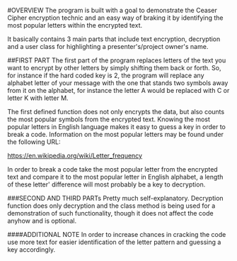 #OVERVIEW
The program is built with a goal to demonstrate the Ceaser Cipher encryption technic and an easy way of braking it by identifying the most popular letters within the encrypted text.


It basically contains 3 main parts that include text encryption, decryption and a user class for highlighting a presenter's/project owner's name.


##FIRST PART
The first part of the program replaces letters of the text you want to encrypt by other letters by simply shifting them back or forth. So, for instance if the hard coded key is 2, the program will replace any alphabet letter of your message with the one that stands two symbols away from it on the alphabet, for instance the letter A would be replaced with C or letter K with letter M. 

The first defined function does not only encrypts the data, but also counts the most popular symbols from the encrypted text. Knowing the most popular letters in English language makes it easy to guess a key in order to break a code. Information on the most popular letters may be found under the following URL:

https://en.wikipedia.org/wiki/Letter_frequency

In order to break a code take the most popular letter from the encrypted text and compare it to the most popular letter in English alphabet, a length of these letter' difference will most probably be a key to decryption.


###SECOND AND THIRD PARTs
Pretty much self-explanatory. Decryption function does only decryption and the class method is being used for a demonstration of such functionality, though it does not affect the code anyhow and is optional.


####ADDITIONAL NOTE
In order to increase chances in cracking the code use more text for easier identification of the letter pattern and guessing a key accordingly.
